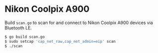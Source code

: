 # Nikon Coolpix A900

Build `scan.go` to scan for and connect to Nikon Coolpix A900 devices via
Bluetooth LE.

```sh
$ go build scan.go
$ sudo setcap 'cap_net_raw,cap_net_admin=eip' scan
$ ./scan
```
